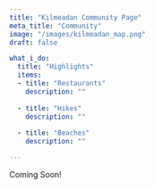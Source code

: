 ```yaml
---
title: "Kilmeadan Community Page"
meta_title: "Community"
image: "/images/kilmeadan_map.png"
draft: false

what_i_do:
  title: "Highlights"
  items:
  - title: "Restaurants"
    description: ""
  
  - title: "Hikes"
    description: ""
  
  - title: "Beaches"
    description: ""

---
```


Coming Soon!
